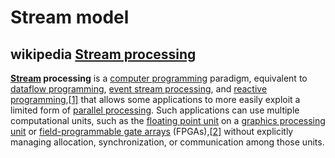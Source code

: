 # Stream model



## wikipedia [Stream processing](https://en.wikipedia.org/wiki/Stream_processing)

**[Stream](https://en.wikipedia.org/wiki/Streaming_media) processing** is a [computer programming](https://en.wikipedia.org/wiki/Computer_programming) paradigm, equivalent to [dataflow programming](https://en.wikipedia.org/wiki/Dataflow_programming), [event stream processing](https://en.wikipedia.org/wiki/Event_stream_processing), and [reactive programming](https://en.wikipedia.org/wiki/Reactive_programming),[[1\]](https://en.wikipedia.org/wiki/Stream_processing#cite_note-1) that allows some applications to more easily exploit a limited form of [parallel processing](https://en.wikipedia.org/wiki/Parallel_computing). Such applications can use multiple computational units, such as the [floating point unit](https://en.wikipedia.org/wiki/Floating_point_unit) on a [graphics processing unit](https://en.wikipedia.org/wiki/Graphics_processing_unit) or [field-programmable gate arrays](https://en.wikipedia.org/wiki/Field-programmable_gate_array) (FPGAs),[[2\]](https://en.wikipedia.org/wiki/Stream_processing#cite_note-2) without explicitly managing allocation, synchronization, or communication among those units.



